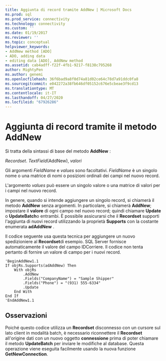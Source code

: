 ```yaml
---
title: Aggiunta di record tramite AddNew | Microsoft Docs
ms.prod: sql
ms.prod_service: connectivity
ms.technology: connectivity
ms.custom: ''
ms.date: 01/19/2017
ms.reviewer: ''
ms.topic: conceptual
helpviewer_keywords:
- AddNew method [ADO]
- ADO, adding data
- editing data [ADO], AddNew method
ms.assetid: cab4adff-f22f-4fb1-9217-f8138c795268
author: MightyPen
ms.author: genemi
ms.openlocfilehash: 36f6bad9a8f0d74a81d02ce64c78d7a91ddc0fa8
ms.sourcegitcommit: e042272a38fb646df05152c676e5cbeae3f9cd13
ms.translationtype: MT
ms.contentlocale: it-IT
ms.lasthandoff: 04/27/2020
ms.locfileid: "67926286"
---
```

# <a name="adding-records-using-addnew-method"></a>Aggiunta di record tramite il metodo AddNew
Si tratta della sintassi di base del metodo **AddNew** :

 *Recordset*. *TextField*(AddNew), *valori*

 Gli argomenti *FieldName* e *values* sono facoltativi. *FieldName* è un singolo nome o una matrice di nomi o posizioni ordinali dei campi nel nuovo record.

 L'argomento *values* può essere un singolo valore o una matrice di valori per i campi nel nuovo record.

 In genere, quando si intende aggiungere un singolo record, si chiamerà il metodo **AddNew** senza argomenti. In particolare, si chiamerà **AddNew**; impostare il **valore** di ogni campo nel nuovo record; quindi chiamare **Update** o **UpdateBatch**o entrambi. È possibile assicurarsi che il **Recordset** supporti l'aggiunta di nuovi record utilizzando la proprietà **Supports** con la costante enumerata **adAddNew** .

 Il codice seguente usa questa tecnica per aggiungere un nuovo spedizioniere al **Recordset**di esempio. SQL Server fornisce automaticamente il valore del campo IDCorriere. Il codice non tenta pertanto di fornire un valore di campo per i nuovi record.

```
'BeginAddNew1.1
If objRs.Supports(adAddNew) Then
    With objRs
        .AddNew
        .Fields("CompanyName") = "Sample Shipper"
        .Fields("Phone") = "(931) 555-6334"
        .Update
    End With
End If
'EndAddNew1.1
```

## <a name="remarks"></a>Osservazioni
 Poiché questo codice utilizza un **Recordset** disconnesso con un cursore sul lato client in modalità batch, è necessario riconnettere il **Recordset** all'origine dati con un nuovo oggetto **connessione** prima di poter chiamare il metodo **UpdateBatch** per inviare le modifiche al database. Questa operazione viene eseguita facilmente usando la nuova funzione **GetNewConnection**.
